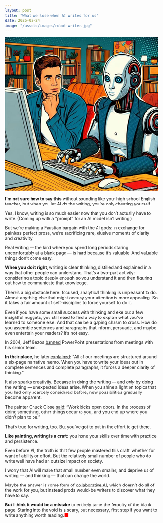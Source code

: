 ```yaml
---
layout: post
title: "What we lose when AI writes for us"
date: 2025-02-24
image: "/assets/images/robot-writer.jpg"
---
```


![Comic-style illustration of writer sitting next to robot who is writing for him"](/assets/images/robot-writer.jpg)

**I’m not sure how to say this** without sounding like your high school English teacher, but when you let AI do the writing, you’re only cheating yourself.

Yes, I know, writing is so much easier now that you don’t actually have to write. (Coming up with a “prompt” for an AI model isn’t writing.)

But we’re making a Faustian bargain with the AI gods: in exchange for painless perfect prose, we’re sacrificing rare, elusive moments of clarity and creativity.

Real writing — the kind where you spend long periods staring uncomfortably at a blank page — is hard because it’s valuable. And valuable things don’t come easy.

**When you do it right**, writing is clear thinking, distilled and explained in a way that other people can understand. That’s a two-part activity: considering a topic deeply enough so you understand it and then figuring out how to communicate that knowledge.

There’s a big obstacle here: focused, analytical thinking is unpleasant to do. Almost anything else that might occupy your attention is more appealing. So it takes a fair amount of self-discipline to force yourself to do it.

Even if you have some small success with thinking and eke out a few insightful nuggets, you still need to find a way to explain what you’ve learned to someone else. And that can be a gaping chasm to cross. How do you assemble sentences and paragraphs that inform, persuade, and maybe even entertain your readers? It’s not easy.

In 2004, Jeff Bezos [banned](https://web.archive.org/web/20150730231457/http://blog.hirevue.com/sales/what-i-learned-from-jeff-bezos-about-sales-management) PowerPoint presentations from meetings with his senior team.

**In their place,** he later [explained](https://www.youtube.com/watch?v=NE8DX8_Xg4E): "All of our meetings are structured around a six-page narrative memo. When you have to write your ideas out in complete sentences and complete paragraphs, it forces a deeper clarity of thinking."

It also sparks creativity. Because in doing the writing — and *only* by doing the writing — unexpected ideas arise. When you shine a light on topics that you had only scarcely considered before, new possibilities gradually become apparent.

The painter Chuck Close [said](https://web.archive.org/web/20241210084633/https://www.latimes.com/archives/la-xpm-2007-jan-21-ca-close21-story.html): “Work kicks open doors. In the process of doing something, other things occur to you, and you end up where you didn’t plan to be.”

That’s true for writing, too. But you’ve got to put in the effort to get there.

**Like painting, writing is a craft:** you hone your skills over time with practice and persistence.

Even before AI, the truth is that few people mastered this craft, whether for want of ability or effort. But the relatively small number of people who do write well have had an outsize impact on society.

I worry that AI will make that small number even smaller, and deprive us of writing — and thinking — that can change the world.

Maybe the answer is some form of [collaborative AI](https://danieloran.github.io/2025/02/12/ai-finds-its-voice.html), which doesn’t do all of the work for you, but instead prods would-be writers to discover what they have to say.

**But I think it would be a mistake** to entirely tame the ferocity of the blank page. Staring into the void is a scary, but necessary, first step if you want to write anything worth reading.<span style="font-size: 1.3em; color: red; vertical-align: -0.05em; line-height: 0;">■</span>

